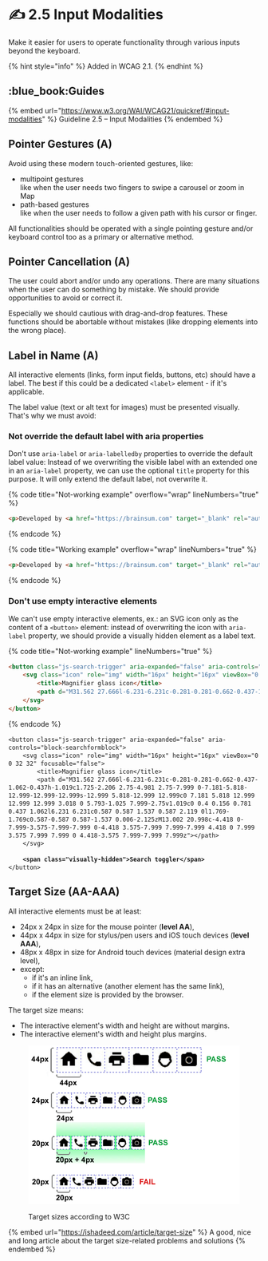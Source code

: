 # ✍ 2.5 Input Modalities

Make it easier for users to operate functionality through various inputs beyond the keyboard.

{% hint style="info" %}
Added in WCAG 2.1.
{% endhint %}

## :blue\_book:Guides

{% embed url="https://www.w3.org/WAI/WCAG21/quickref/#input-modalities" %}
Guideline 2.5 – Input Modalities
{% endembed %}

## Pointer Gestures (A)

Avoid using these modern touch-oriented gestures, like:

* multipoint gestures\
  like when the user needs two fingers to swipe a carousel or zoom in Map
* path-based gestures\
  like when the user needs to follow a given path with his cursor or finger.

All functionalities should be operated with a single pointing gesture and/or keyboard control too as a primary or alternative method.

## Pointer Cancellation (A)

The user could abort and/or undo any operations. There are many situations when the user can do something by mistake. We should provide opportunities to avoid or correct it.

Especially we should cautious with drag-and-drop features. These functions should be abortable without mistakes (like dropping elements into the wrong place).

## Label in Name (A)

All interactive elements (links, form input fields, buttons, etc) should have a label. The best if this could be a dedicated `<label>` element - if it's applicable.

The label value (text or alt text for images) must be presented visually. That's why we must avoid:

### Not override the default label with aria properties

Don't use `aria-label` or `aria-labelledby` properties to override the default label value: Instead of we overwriting the visible label with an extended one in an `aria-label` property, we can use the optional `title` property for this purpose. It will only extend the default label, not overwrite it.

{% code title="Not-working example" overflow="wrap" lineNumbers="true" %}
```html
<p>Developed by <a href="https://brainsum.com" target="_blank" rel="author noopener" aria-label="Check out developers of diginomica.com.">BRAINSUM</a>.</p>
```
{% endcode %}

{% code title="Working example" overflow="wrap" lineNumbers="true" %}
```html
<p>Developed by <a href="https://brainsum.com" target="_blank" rel="author noopener" title="Check out developers of diginomica.com.">BRAINSUM</a>.</p>
```
{% endcode %}

### Don't use empty interactive elements

We can't use empty interactive elements, ex.: an SVG icon only as the content of a `<button>` element: instead of overwriting the icon with `aria-label` property, we should provide a visually hidden element as a label text.

{% code title="Not-working example" lineNumbers="true" %}
```html
<button class="js-search-trigger" aria-expanded="false" aria-controls="block-searchformblock" aria-label="Search toggler">
    <svg class="icon" role="img" width="16px" height="16px" viewBox="0 0 32 32" focusable="false">
        <title>Magnifier glass icon</title>
        <path d="M31.562 27.666l-6.231-6.231c-0.281-0.281-0.662-0.437-1.062-0.437h-1.019c1.725-2.206 2.75-4.981 2.75-7.999 0-7.181-5.818-12.999-12.999-12.999s-12.999 5.818-12.999 12.999c0 7.181 5.818 12.999 12.999 12.999 3.018 0 5.793-1.025 7.999-2.75v1.019c0 0.4 0.156 0.781 0.437 1.062l6.231 6.231c0.587 0.587 1.537 0.587 2.119 0l1.769-1.769c0.587-0.587 0.587-1.537 0.006-2.125zM13.002 20.998c-4.418 0-7.999-3.575-7.999-7.999 0-4.418 3.575-7.999 7.999-7.999 4.418 0 7.999 3.575 7.999 7.999 0 4.418-3.575 7.999-7.999 7.999z"></path>
    </svg>
</button>
```
{% endcode %}

<pre class="language-html" data-title="Working example" data-line-numbers><code class="lang-html">&#x3C;button class="js-search-trigger" aria-expanded="false" aria-controls="block-searchformblock">
    &#x3C;svg class="icon" role="img" width="16px" height="16px" viewBox="0 0 32 32" focusable="false">
        &#x3C;title>Magnifier glass icon&#x3C;/title>
        &#x3C;path d="M31.562 27.666l-6.231-6.231c-0.281-0.281-0.662-0.437-1.062-0.437h-1.019c1.725-2.206 2.75-4.981 2.75-7.999 0-7.181-5.818-12.999-12.999-12.999s-12.999 5.818-12.999 12.999c0 7.181 5.818 12.999 12.999 12.999 3.018 0 5.793-1.025 7.999-2.75v1.019c0 0.4 0.156 0.781 0.437 1.062l6.231 6.231c0.587 0.587 1.537 0.587 2.119 0l1.769-1.769c0.587-0.587 0.587-1.537 0.006-2.125zM13.002 20.998c-4.418 0-7.999-3.575-7.999-7.999 0-4.418 3.575-7.999 7.999-7.999 4.418 0 7.999 3.575 7.999 7.999 0 4.418-3.575 7.999-7.999 7.999z">&#x3C;/path>
    &#x3C;/svg>

<strong>    &#x3C;span class="visually-hidden">Search toggler&#x3C;/span>
</strong>&#x3C;/button>
</code></pre>

## Target Size (AA-AAA)

All interactive elements must be at least:

* 24px x 24px in size for the mouse pointer (**level AA**),
* 44px x 44px in size for stylus/pen users and iOS touch devices (**level AAA**),
* 48px x 48px in size for Android touch devices (material design extra level),
* except:
  * if it's an inline link,
  * if it has an alternative (another element has the same link),
  * if the element size is provided by the browser.

The target size means:

* The interactive element's width and height are without margins.
* The interactive element's width and height plus margins.

<figure><img src="../../.gitbook/assets/pointer-target-example1-full.png" alt=""><figcaption><p>Target sizes according to W3C</p></figcaption></figure>

{% embed url="https://ishadeed.com/article/target-size" %}
A good, nice and long article about the target size-related problems and solutions
{% endembed %}
